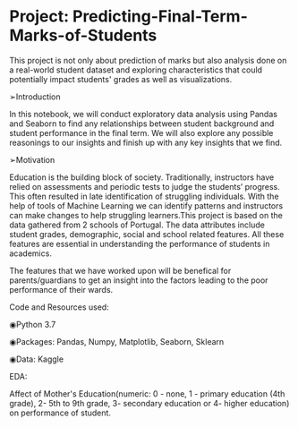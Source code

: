 # Project: Predicting-Final-Term-Marks-of-Students
 This project is not only about prediction of marks but also analysis done on a real-world student dataset and exploring characteristics that could potentially impact     students' grades as well as visualizations.
 
➢Introduction

In this notebook, we will conduct exploratory data analysis using Pandas and Seaborn to find any relationships between student background and student performance in the final term. We will also explore any possible reasonings to our insights and finish up with any key insights that we find.

➢Motivation

Education is the building block of society. Traditionally, instructors have relied on assessments and periodic tests to judge the students’ progress. This often resulted in late identification of struggling individuals. With the help of tools of Machine Learning we can identify patterns and instructors can make changes to help struggling learners.This project is based on the data gathered from 2 schools of Portugal. The data attributes include student grades, demographic, social and school related features. All these features are essential in understanding the performance of students in academics.

The features that we have worked upon will be benefical for parents/guardians to get an insight into the factors leading to the poor performance of their wards. 

Code and Resources used:

◉Python 3.7

◉Packages: Pandas, Numpy, Matplotlib, Seaborn, Sklearn

◉Data: Kaggle



EDA:

Affect of Mother's Education(numeric: 0 - none, 1 - primary education (4th grade), 2- 5th to 9th grade, 3- secondary education or 4- higher education) on performance of student.

